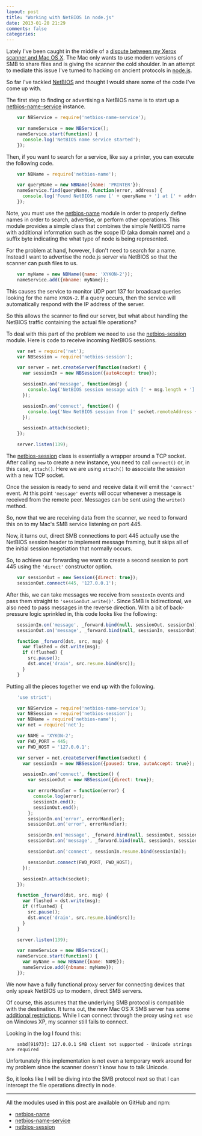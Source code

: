 ```yaml
---
layout: post
title: "Working with NetBIOS in node.js"
date: 2013-01-20 21:29
comments: false
categories: 
---
```


Lately I've been caught in the middle of a [dispute between my Xerox scanner and Mac OS X][].
The Mac only wants to use modern versions of SMB to share
files and is giving the scanner the cold shoulder.  In an attempt to mediate
this issue I've turned to hacking on ancient protocols in [node.js][].

So far I've tackled [NetBIOS][] and thought I would share some of the code
I've come up with.

The first step to finding or advertising a NetBIOS name is to start up a
[netbios-name-service][] instance.

``` javascript
    var NBService = require('netbios-name-service');

    var nameService = new NBService();
    nameService.start(function() {
      console.log('NetBIOS name service started');
    });
```

Then, if you want to search for a service, like say a printer, you can
execute the following code.

``` javascript
    var NBName = require('netbios-name');

    var queryName = new NBName({name: 'PRINTER'});
    nameService.find(queryName, function(error, address) {
      console.log('Found NetBIOS name [' + queryName + '] at [' + address + ']');
    });
```

Note, you must use the [netbios-name][] module in order to properly define
names in order to search, advertise, or perform other operations.  This module
provides a simple class that combines the simple NetBIOS name with additional
information such as the scope ID (aka domain name) and a suffix byte indicating
the what type of node is being represented.

For the problem at hand, however, I don't need to search for a name. Instead
I want to advertise the node.js server via NetBIOS so that the scanner can
push files to us.

``` javascript
    var myName = new NBName({name: 'XYKON-2'});
    nameService.add({nbname: myName});
```

This causes the service to monitor UDP port 137 for broadcast queries looking
for the name `XYKON-2`.  If a query occurs, then the service will automatically
respond with the IP address of the server.

So this allows the scanner to find our server, but what about handling the
NetBIOS traffic containing the actual file operations?

To deal with this part of the problem we need to use the [netbios-session][]
module.  Here is code to receive incoming NetBIOS sessions.

``` javascript
    var net = require('net');
    var NBSession = require('netbios-session');

    var server = net.createServer(function(socket) {
      var sessionIn = new NBSession({autoAccept: true});

      sessionIn.on('message', function(msg) {
        console.log('NetBIOS session message with [' + msg.length + '] bytes');
      });

      sessionIn.on('connect', function() {
        console.log('New NetBIOS session from [' socket.remoteAddress + ']');
      });

      sessionIn.attach(socket);
    });

    server.listen(139);
```

The [netbios-session][] class is essentially a wrapper around a TCP socket.
After calling `new` to create a new instance, you need to call `connect()`
or, in this case, `attach()`.  Here we are using `attach()` to associate the
session with a new TCP socket.

Once the session is ready to send and receive data it will emit the `'connect'`
event.  At this point `'message'` events will occur whenever a message is
received from the remote peer.  Messages can be sent using the `write()`
method.

So, now that we are receiving data from the scanner, we need to forward this
on to my Mac's SMB service listening on port 445.

Now, it turns out, direct SMB connections to port 445 actually use the NetBIOS
session header to implement message framing, but it skips all of the initial
session negotiation that normally occurs.

So, to achieve our forwarding we want to create a second session to port
445 using the `'direct'` constructor option.

``` javascript
    var sessionOut = new Session({direct: true});
    sessionOut.connect(445, '127.0.0.1');
```

After this, we can take messages we receive from `sessionIn` events and pass
them straight to `'sessionOut.write()'`.  Since SMB is bidirectional, we also
need to pass messages in the reverse direction.  With a bit of back-pressure
logic sprinkled in, this code looks like the following:

``` javascript
    sessionIn.on('message', _forward.bind(null, sessionOut, sessionIn));
    sessionOut.on('message', _forward.bind(null, sessionIn, sessionOut));

    function _forward(dst, src, msg) {
      var flushed = dst.write(msg);
      if (!flushed) {
        src.pause();
        dst.once('drain', src.resume.bind(src));
      }
    }
```

Putting all the pieces together we end up with the following.

``` javascript
    'use strict';

    var NBService = require('netbios-name-service');
    var NBSession = require('netbios-session');
    var NBName = require('netbios-name');
    var net = require('net');

    var NAME = 'XYKON-2';
    var FWD_PORT = 445;
    var FWD_HOST = '127.0.0.1';

    var server = net.createServer(function(socket) {
      var sessionIn = new NBSession({paused: true, autoAccept: true});

      sessionIn.on('connect', function() {
        var sessionOut = new NBSession({direct: true});

        var errorHandler = function(error) {
          console.log(error);
          sessionIn.end();
          sessionOut.end();
        };
        sessionIn.on('error', errorHandler);
        sessionOut.on('error', errorHandler);

        sessionIn.on('message', _forward.bind(null, sessionOut, sessionIn));
        sessionOut.on('message', _forward.bind(null, sessionIn, sessionOut));

        sessionOut.on('connect', sessionIn.resume.bind(sessionIn));

        sessionOut.connect(FWD_PORT, FWD_HOST);
      });

      sessionIn.attach(socket);
    });

    function _forward(dst, src, msg) {
      var flushed = dst.write(msg);
      if (!flushed) {
        src.pause();
        dst.once('drain', src.resume.bind(src));
      }
    }

    server.listen(139);

    var nameService = new NBService();
    nameService.start(function() {
      var myName = new NBName({name: NAME});
      nameService.add({nbname: myName});
    });
```

We now have a fully functional proxy server for connecting devices that only
speak NetBIOS up to modern, direct SMB servers.

Of course, this assumes that the underlying SMB protocol is compatible
with the destination.  It turns out, the new Mac OS X SMB server has some
[additional restrictions][].  While I can connect through the proxy using
`net use` on Windows XP, my scanner still fails to connect.

Looking in the log I found this:

```
    smbd[91973]: 127.0.0.1 SMB client not supported - Unicode strings are required
```

Unfortunately this implementation is not even a temporary work around
for my problem since the scanner doesn't know how to talk Unicode.

So, it looks like I will be diving into the SMB protocol next so that I can
intercept the file operations directly in node.

---

All the modules used in this post are available on GitHub and npm:

* [netbios-name][]
* [netbios-name-service][]
* [netbios-session][]

[dispute between my Xerox scanner and Mac OS X]: /blog/2013/01/13/xerox-plus-apple-equals-equals-equals-node-dot-js/
[node.js]: http://nodejs.org
[NetBIOS]: http://tools.ietf.org/rfc/rfc1001.txt
[netbios-name]: http://www.github.com/wanderview/node-netbios-name#readme
[netbios-name-service]: http://www.github.com/wanderview/node-netbios-name-service#readme
[netbios-session]: http://www.github.com/wanderview/node-netbios-session#readme
[additional restrictions]: http://support.apple.com/kb/HT4698?viewlocale=en_US

